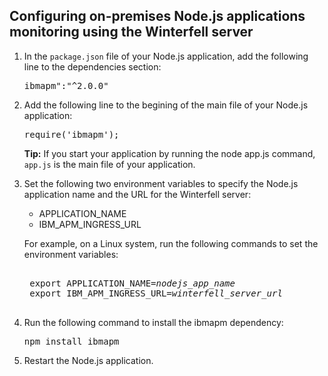 ## Configuring on-premises Node.js applications monitoring using the Winterfell server

1. In the `package.json` file of your Node.js application, add the following line to the dependencies section:
    <pre>ibmapm":"^2.0.0"</pre>
2. Add the following line to the begining of the main file of your Node.js application:
    <pre>require('ibmapm');</pre>
    **Tip:** If you start your application by running the node app.js command, `app.js` is the main file of your application.
3. Set the following two environment variables to specify the Node.js application name and the URL for the Winterfell server:

    - APPLICATION_NAME
    - IBM_APM_INGRESS_URL
    
    For example, on a Linux system, run the following commands to set the environment variables:
    <pre> 
    export APPLICATION_NAME=<i>nodejs_app_name</i>
    export IBM_APM_INGRESS_URL=<i>winterfell_server_url</i>
    </pre>
4. Run the following command to install the ibmapm dependency:
    <pre>npm install ibmapm</pre>
5. Restart the Node.js application.

